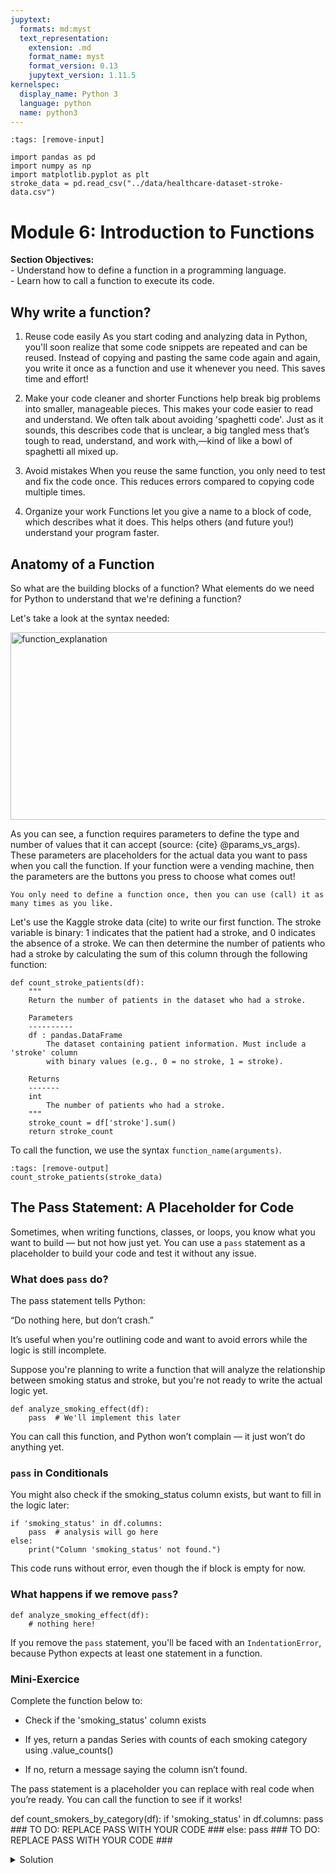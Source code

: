 ```yaml
---
jupytext:
  formats: md:myst
  text_representation:
    extension: .md
    format_name: myst
    format_version: 0.13
    jupytext_version: 1.11.5
kernelspec:
  display_name: Python 3
  language: python
  name: python3
---
```

```{code-cell} python
:tags: [remove-input]

import pandas as pd
import numpy as np
import matplotlib.pyplot as plt
stroke_data = pd.read_csv("../data/healthcare-dataset-stroke-data.csv")
```
# Module 6: Introduction to Functions


<div class="alert alert-block alert-success">
<b>Section Objectives:</b><br> 
- Understand how to define a function in a programming language.<br> 
- Learn how to call a function to execute its code.<br>
</div>




## Why write a function? 

1. Reuse code easily
As you start coding and analyzing data in Python, you'll soon realize that some code snippets are repeated and can be reused. Instead of copying and pasting the same code again and again, you write it once as a function and use it whenever you need. This saves time and effort!

2. Make your code cleaner and shorter
Functions help break big problems into smaller, manageable pieces. This makes your code easier to read and understand. We often talk about avoiding 'spaghetti code'. Just as it sounds, this describes code that is unclear, a big tangled mess that’s tough to read, understand, and work with,—kind of like a bowl of spaghetti all mixed up. 

3. Avoid mistakes
When you reuse the same function, you only need to test and fix the code once. This reduces errors compared to copying code multiple times.

4. Organize your work
Functions let you give a name to a block of code, which describes what it does. This helps others (and future you!) understand your program faster.

## Anatomy of a Function

So what are the building blocks of a function? What elements do we need for Python to understand that we're defining a function?

Let's take a look at the syntax needed:

<img src="../_static/images/function_annotation.png" alt="function_explanation" style="width: 1400px; height: 300px"/>

As you can see, a function requires parameters to define the type and number of values that it can accept (source: {cite} @params_vs_args). These parameters are placeholders for the actual data you want to pass when you call the function. If your function were a vending machine, then the parameters are the buttons you press to choose what comes out!


```{note}
You only need to define a function once, then you can use (call) it as many times as you like.
```

Let's use the Kaggle stroke data (cite) to write our first function.
The stroke variable is binary: 1 indicates that the patient had a stroke, and 0 indicates the absence of a stroke. We can then determine the number of patients who had a stroke by calculating the sum of this column through the following function:

```{code-cell} python
def count_stroke_patients(df):
    """
    Return the number of patients in the dataset who had a stroke.

    Parameters
    ----------
    df : pandas.DataFrame
        The dataset containing patient information. Must include a 'stroke' column
        with binary values (e.g., 0 = no stroke, 1 = stroke).

    Returns
    -------
    int
        The number of patients who had a stroke.
    """
    stroke_count = df['stroke'].sum()
    return stroke_count
```

To call the function, we use the syntax `function_name(arguments)`.

```{code-cell} python
:tags: [remove-output]
count_stroke_patients(stroke_data)
```

## The Pass Statement:  A Placeholder for Code

Sometimes, when writing functions, classes, or loops, you know what you want to build — but not how just yet. You can use a `pass` statement as a placeholder to build your code and test it without any issue.

### What does `pass` do? 

The pass statement tells Python:

“Do nothing here, but don’t crash.”

It’s useful when you're outlining code and want to avoid errors while the logic is still incomplete.

Suppose you're planning to write a function that will analyze the relationship between smoking status and stroke, but you're not ready to write the actual logic yet.

```{code-cell} python
def analyze_smoking_effect(df):
    pass  # We'll implement this later
```
You can call this function, and Python won’t complain — it just won’t do anything yet.

### `pass` in Conditionals

You might also check if the smoking_status column exists, but want to fill in the logic later:

```{code-cell} python
if 'smoking_status' in df.columns:
    pass  # analysis will go here
else:
    print("Column 'smoking_status' not found.")
```

This code runs without error, even though the if block is empty for now.


### What happens if we remove `pass`?

```{code-cell} python
def analyze_smoking_effect(df):
    # nothing here!
```
If you remove the `pass` statement, you'll be faced with an `IndentationError`, because Python expects at least one statement in a function.


### Mini-Exercice 

Complete the function below to:

- Check if the 'smoking_status' column exists

- If yes, return a pandas Series with counts of each smoking category using .value_counts()

- If no, return a message saying the column isn’t found.

The pass statement is a placeholder you can replace with real code when you’re ready.
You can call the function to see if it works!


def count_smokers_by_category(df):
    if 'smoking_status' in df.columns:
        pass
        ### TO DO: REPLACE PASS WITH YOUR CODE ###
    else:
        pass
        ### TO DO: REPLACE PASS WITH YOUR CODE ###





<div style="margin-bottom: 15px;">
  <details>
    <summary>
      <i class="fa fa-lightbulb" aria-hidden="true" style="color: yellow; font-size: 20px;"></i> 
      Solution
    </summary>
    <p style="padding-left: 20px;">
    </p>
    <pre><code class="python">
def count_smokers_by_category(df):
    if 'smoking_status' in df.columns:
        return df['smoking_status'].value_counts()
    else:
        return "Column 'smoking_status' not found."
    </code></pre>
  </details>
</div>
